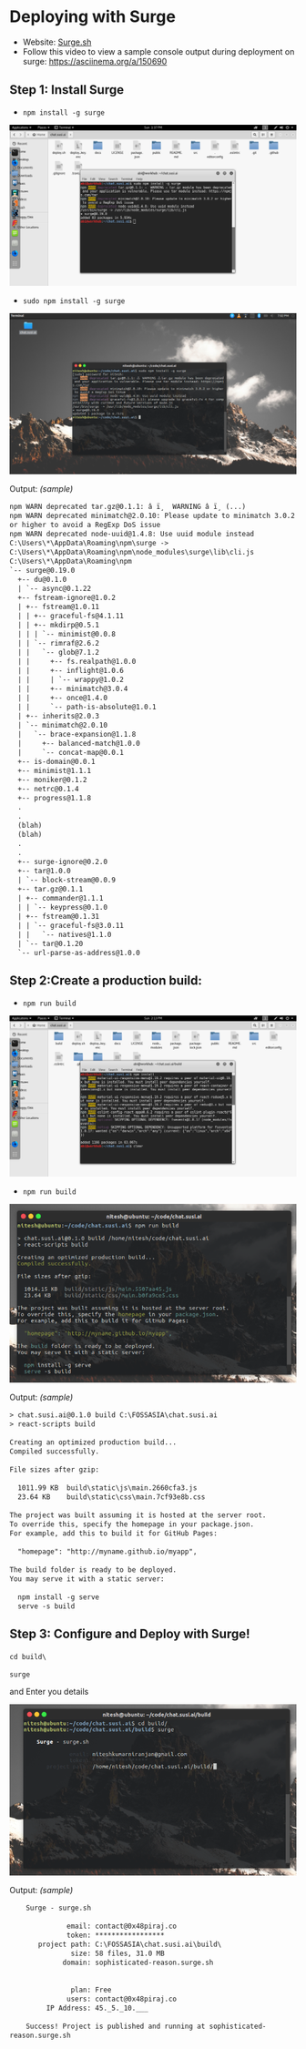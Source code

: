 # Deploying with Surge

* Website: [Surge.sh](https://surge.sh/)
* Follow this video to view a sample console output during deployment on surge: https://asciinema.org/a/150690

## Step 1: **Install Surge**

* `npm install -g surge`

![build](./img/npm_install_surge.png)

* `sudo npm install -g surge`

![surge](./img/surge.png)

Output: *(sample)*

    npm WARN deprecated tar.gz@0.1.1: â ï¸  WARNING â ï¸ (...)
    npm WARN deprecated minimatch@2.0.10: Please update to minimatch 3.0.2 or higher to avoid a RegExp DoS issue
    npm WARN deprecated node-uuid@1.4.8: Use uuid module instead
    C:\Users\*\AppData\Roaming\npm\surge -> C:\Users\*\AppData\Roaming\npm\node_modules\surge\lib\cli.js
    C:\Users\*\AppData\Roaming\npm
    `-- surge@0.19.0
      +-- du@0.1.0
      | `-- async@0.1.22
      +-- fstream-ignore@1.0.2
      | +-- fstream@1.0.11
      | | +-- graceful-fs@4.1.11
      | | +-- mkdirp@0.5.1
      | | | `-- minimist@0.0.8
      | | `-- rimraf@2.6.2
      | |   `-- glob@7.1.2
      | |     +-- fs.realpath@1.0.0
      | |     +-- inflight@1.0.6
      | |     | `-- wrappy@1.0.2
      | |     +-- minimatch@3.0.4
      | |     +-- once@1.4.0
      | |     `-- path-is-absolute@1.0.1
      | +-- inherits@2.0.3
      | `-- minimatch@2.0.10
      |   `-- brace-expansion@1.1.8
      |     +-- balanced-match@1.0.0
      |     `-- concat-map@0.0.1
      +-- is-domain@0.0.1
      +-- minimist@1.1.1
      +-- moniker@0.1.2
      +-- netrc@0.1.4
      +-- progress@1.1.8
      .
      .
      (blah)
      (blah)
      .
      .
      +-- surge-ignore@0.2.0
      +-- tar@1.0.0
      | `-- block-stream@0.0.9
      +-- tar.gz@0.1.1
      | +-- commander@1.1.1
      | | `-- keypress@0.1.0
      | +-- fstream@0.1.31
      | | `-- graceful-fs@3.0.11
      | |   `-- natives@1.1.0
      | `-- tar@0.1.20
      `-- url-parse-as-address@1.0.0



## Step 2:**Create a production build:**

* `npm run build`

![build](./img/npm_build.png)


* `npm run build`

![build](./img/build.png)

Output: *(sample)*

    > chat.susi.ai@0.1.0 build C:\FOSSASIA\chat.susi.ai
    > react-scripts build
    
    Creating an optimized production build...
    Compiled successfully.
    
    File sizes after gzip:
    
      1011.99 KB  build\static\js\main.2660cfa3.js
      23.64 KB    build\static\css\main.7cf93e8b.css
    
    The project was built assuming it is hosted at the server root.
    To override this, specify the homepage in your package.json.
    For example, add this to build it for GitHub Pages:
    
      "homepage": "http://myname.github.io/myapp",
    
    The build folder is ready to be deployed.
    You may serve it with a static server:
    
      npm install -g serve
      serve -s build
      
      
 ## Step 3: Configure and Deploy with Surge!

`cd build\`

`surge`

and Enter you details

![build](./img/sursh.png)

Output: *(sample)*
    
        Surge - surge.sh
    
                  email: contact@0x48piraj.co
                  token: *****************
           project path: C:\FOSSASIA\chat.susi.ai\build\
                   size: 58 files, 31.0 MB
                 domain: sophisticated-reason.surge.sh
    
    
                   plan: Free
                  users: contact@0x48piraj.co
             IP Address: 45._5._10.___
    
        Success! Project is published and running at sophisticated-reason.surge.sh

